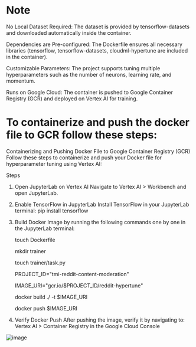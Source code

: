 # Note
No Local Dataset Required: The dataset is provided by tensorflow-datasets and downloaded automatically inside the container.

Dependencies are Pre-configured: The Dockerfile ensures all necessary libraries (tensorflow, tensorflow-datasets, cloudml-hypertune are included in the container).

Customizable Parameters: The project supports tuning multiple hyperparameters such as the number of neurons, learning rate, and momentum.

Runs on Google Cloud: The container is pushed to Google Container Registry (GCR) and deployed on Vertex AI for training.

# To containerize and push the docker file to GCR follow these steps: 
Containerizing and Pushing Docker File to Google Container Registry (GCR)
Follow these steps to containerize and push your Docker file for hyperparameter tuning using Vertex AI:

Steps
1. Open JupyterLab on Vertex AI
Navigate to Vertex AI > Workbench and open JupyterLab.

2. Enable TensorFlow in JupyterLab
Install TensorFlow in your JupyterLab terminal:
pip install tensorflow

4. Build Docker Image by running the following commands one by one in the JupyterLab terminal:

    touch Dockerfile

    mkdir trainer

    touch trainer/task.py

    PROJECT_ID="tmi-reddit-content-moderation"

    IMAGE_URI="gcr.io/$PROJECT_ID/reddit-hypertune"

    docker build ./ -t $IMAGE_URI

    docker push $IMAGE_URI
   

4. Verify Docker Push
After pushing the image, verify it by navigating to:
Vertex AI > Container Registry in the Google Cloud Console

![image](https://github.com/user-attachments/assets/d92bcd1a-be10-4615-9555-3a339b2483a0)
